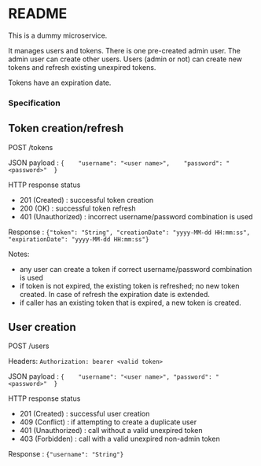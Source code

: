 # README #

This is a dummy microservice.

It manages users and tokens. There is one pre-created admin user. The admin user can create other users. 
Users (admin or not) can create new tokens and refresh existing unexpired tokens.

Tokens have an expiration date. 

### Specification ###

## Token creation/refresh ##

POST /tokens

JSON payload :  `{    "username": "<user name>",    "password": "<password>"  }`

HTTP response status
* 201 (Created) : successful token creation
* 200 (OK) : successful token refresh
* 401 (Unauthorized) : incorrect username/password combination is used

Response : `{"token": "String", "creationDate": "yyyy-MM-dd HH:mm:ss", "expirationDate": "yyyy-MM-dd HH:mm:ss"}`

Notes:
* any user can create a token if correct username/password combination is used
* if token is not expired, the existing token is refreshed; no new token created. In case of refresh the expiration date is extended.
* if caller has an existing token that is expired, a new token is created.


## User creation ##

POST /users

Headers: `Authorization: bearer <valid token>`

JSON payload :  `{    "username": "<user name>", "password": "<password>"  }`

HTTP response status
* 201 (Created) : successful user creation
* 409 (Conflict) : if attempting to create a duplicate user
* 401 (Unauthorized) : call without a valid unexpired token
* 403 (Forbidden) : call with a valid unexpired non-admin token

Response : `{"username": "String"}`
